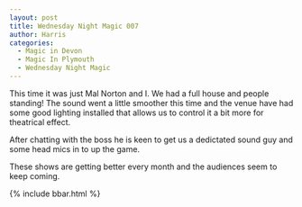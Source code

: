 ```yaml
---
layout: post
title: Wednesday Night Magic 007
author: Harris
categories:
  - Magic in Devon
  - Magic In Plymouth
  - Wednesday Night Magic
---
```

This time it was just Mal Norton and I. We had a full house and people standing! The sound went a little smoother this time and the venue have had some good lighting installed that allows us to control it a bit more for theatrical effect.

After chatting with the boss he is keen to get us a dedictated sound guy and some head mics in to up the game.

These shows are getting better every month and the audiences seem to keep coming.

{% include bbar.html %}